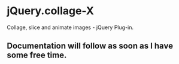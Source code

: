 # jQuery.collage-X
Collage, slice and animate images - jQuery Plug-in.
## Documentation will follow as soon as I have some free time.
